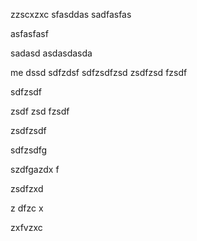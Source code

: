 zzscxzxc 
sfasddas
sadfasfas

asfasfasf

sadasd
asdasdasda

me dssd
sdfzdsf
sdfzsdfzsd
zsdfzsd
fzsdf


sdfzsdf




zsdf
zsd
fzsdf


zsdfzsdf



sdfzsdfg


szdfgazdx
f


zsdfzxd



z
dfzc
x

zxfvzxc
